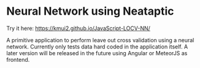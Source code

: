 # Neural Network using Neataptic

Try it here: https://kmui2.github.io/JavaScript-LOCV-NN/ 

A primitive application to perform leave out cross validation using a neural network. Currently only tests data hard coded in the application itself. A later version will be released in the future using Angular or MeteorJS as frontend.